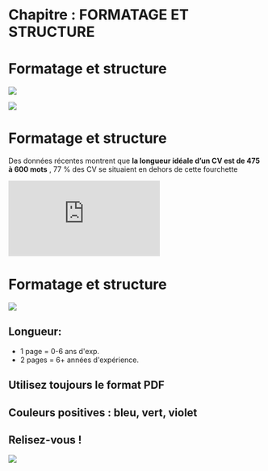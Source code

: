 # Chapitre : FORMATAGE ET STRUCTURE


# Formatage et structure

![](https://imgur.com/oNUss9Q.png)

![](https://imgur.com/jttk5xa.png)

# Formatage et structure

Des données récentes montrent que **la longueur idéale d’un CV est de 475 à 600 mots** , 77 % des CV se situaient en dehors de cette fourchette

<iframe allowfullscreen="true" frameborder="0" src="https://www.youtube.com/embed/HXpLOp76JP8"></iframe>

# Formatage et structure

![](https://imgur.com/PsF91Nd.png)

## Longueur:

* 1 page = 0-6 ans d'exp.
* 2 pages = 6+ années d'expérience.

## Utilisez toujours le format PDF

## Couleurs positives : bleu, vert, violet

## Relisez-vous !

![](https://imgur.com/xOfOZ2q.png)

